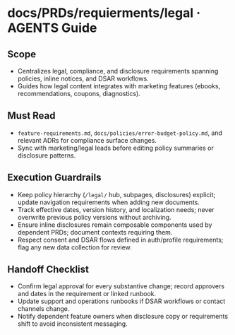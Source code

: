# docs/PRDs/requierments/legal · AGENTS Guide

## Scope
- Centralizes legal, compliance, and disclosure requirements spanning policies, inline notices, and DSAR workflows.
- Guides how legal content integrates with marketing features (ebooks, recommendations, coupons, diagnostics).

## Must Read
- `feature-requirements.md`, `docs/policies/error-budget-policy.md`, and relevant ADRs for compliance surface changes.
- Sync with marketing/legal leads before editing policy summaries or disclosure patterns.

## Execution Guardrails
- Keep policy hierarchy (`/legal/` hub, subpages, disclosures) explicit; update navigation requirements when adding new documents.
- Track effective dates, version history, and localization needs; never overwrite previous policy versions without archiving.
- Ensure inline disclosures remain composable components used by dependent PRDs; document contexts requiring them.
- Respect consent and DSAR flows defined in auth/profile requirements; flag any new data collection for review.

## Handoff Checklist
- Confirm legal approval for every substantive change; record approvers and dates in the requirement or linked runbook.
- Update support and operations runbooks if DSAR workflows or contact channels change.
- Notify dependent feature owners when disclosure copy or requirements shift to avoid inconsistent messaging.
